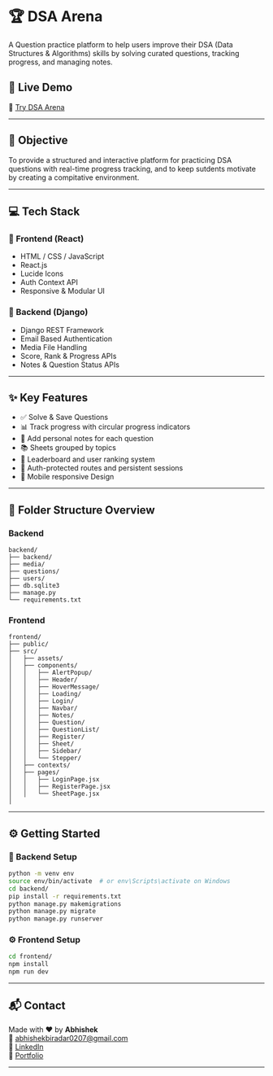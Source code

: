 # 🏆 DSA Arena

A Question practice platform to help users improve their DSA (Data Structures & Algorithms) skills by solving curated questions, tracking progress, and managing notes.

## 🚀 Live Demo
🔗 [Try DSA Arena](https://dsa-arena.vercel.app/sheet)

---

## 🎯 Objective
To provide a structured and interactive platform for practicing DSA questions with real-time progress tracking, and to keep sutdents motivate by creating a compitative environment.

---

## 💻 Tech Stack

### 🔸 Frontend (React)
- HTML / CSS / JavaScript
- React.js
- Lucide Icons
- Auth Context API
- Responsive & Modular UI

### 🔹 Backend (Django)
- Django REST Framework
- Email Based Authentication
- Media File Handling
- Score, Rank & Progress APIs
- Notes & Question Status APIs

---

## ✨ Key Features
- ✅ Solve & Save Questions  
- 📊 Track progress with circular progress indicators  
- 📒 Add personal notes for each question  
- 📚 Sheets grouped by topics  
- 🏅 Leaderboard and user ranking system  
- 🔐 Auth-protected routes and persistent sessions  
- 📱 Mobile responsive Design

---

## 📂 Folder Structure Overview

### Backend
```
backend/
├── backend/
├── media/
├── questions/
├── users/
├── db.sqlite3
├── manage.py
└── requirements.txt
```

### Frontend
```
frontend/
├── public/
├── src/
│   ├── assets/
│   ├── components/
│   │   ├── AlertPopup/
│   │   ├── Header/
│   │   ├── HoverMessage/
│   │   ├── Loading/
│   │   ├── Login/
│   │   ├── Navbar/
│   │   ├── Notes/
│   │   ├── Question/
│   │   ├── QuestionList/
│   │   ├── Register/
│   │   ├── Sheet/
│   │   ├── Sidebar/
│   │   └── Stepper/
│   ├── contexts/
│   ├── pages/
│   │   ├── LoginPage.jsx
│   │   ├── RegisterPage.jsx
│   │   └── SheetPage.jsx
│  
```

---

## ⚙️ Getting Started

### 🔧 Backend Setup
```bash
python -m venv env
source env/bin/activate  # or env\Scripts\activate on Windows
cd backend/
pip install -r requirements.txt
python manage.py makemigrations
python manage.py migrate
python manage.py runserver
```

### ⚙️ Frontend Setup
```bash
cd frontend/
npm install
npm run dev
```

<!-- ---

## 📸 Screenshots (optional)
_Add visuals of SheetPage, Notes popup, Progress Tracker, Sidebar, etc._ -->

---

## 📬 Contact
Made with ❤️ by **Abhishek**  
📧 [abhishekbiradar0207@gmail.com](mailto:abhishekbiradar0207@gmail.com)  
🔗 [LinkedIn](https://linkedin.com/in/abhishek-biradar-915404281)  
🔗 [Portfolio](https://abhishek-biradar.vercel.app/)

---

